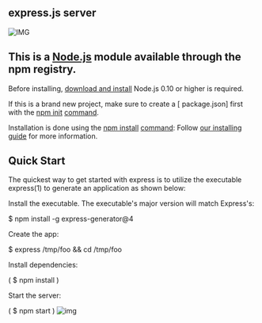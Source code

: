 ## express.js server
![IMG](https://miro.medium.com/v2/resize:fit:1358/0*DVJGKXOACXsUprOk.png)
## This is a [Node.js](https://nodejs.org) module available through the npm registry.

Before installing, [download and install](https://nodejs.org) Node.js 0.10 or higher is required.

If this is a brand new project, make sure to create a [ package.json] first with the [npm init](https://docs.npmjs.com/creating-a-package-json-file) [command](https://docs.npmjs.com/downloading-and-installing-packages-locally).

Installation is done using the [npm install](https://docs.npmjs.com/cli/v8/commands/npm-install) [command](https://docs.npmjs.com/downloading-and-installing-packages-locally):
Follow [our installing guide](https://expressjs.com/en/starter/installing.html) for more information.
## Quick Start
The quickest way to get started with express is to utilize the executable express(1) to generate an application as shown below:

Install the executable. The executable's major version will match Express's:

$ npm install -g express-generator@4

Create the app:

$ express /tmp/foo && cd /tmp/foo

Install dependencies:

( $ npm install ) 

Start the server:

( $ npm start )
![img](https://www.freecodecamp.org/news/content/images/2022/06/ss1-5.png)
